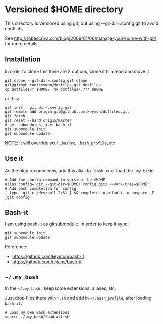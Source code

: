 Versioned $HOME directory
=========================

This directory is versioned using git, but using  --git-dir=.config.git to avoid conflicts. 

See http://robescriva.com/blog/2009/01/06/manage-your-home-with-git/ for more details

Installation
------------

In order to clone this there are 2 options, clone it to a repo and move it

	git clone --git-dir=.config.git clone git@github.com:keymon/dotfiles.git dotfiles
	cp dotfiles/* $HOME/; mv dotfiles/.??* $HOME 

or this:

	git init --git-dir=.config.git
	git remote add origin git@github.com:keymon/dotfiles.git
	git fetch
	git reset --hard origin/master
	# get submodules, i.e. bash-it
	git submodule init
	git submodule update 

NOTE: it will override your `.bashrc`, `.bash_profile`, etc

Use it
------

As the blog recommends, add this alias to `.bash_rc` or load the `.my_bash`:

	# Add the config command to version the $HOME
	alias config='git --git-dir=$HOME/.config.git/ --work-tree=$HOME'
	# Add bash completion for config
	[ type _git > /dev/null 2>&1 ] && complete -o default -o nospace -F _git config


Bash-it
-------

I am using bash-it  as git submodule. In order to keep it sync:
	
	git submodule init
	git submodule update
 
Reference: 

* https://github.com/keymon/bash-it
* https://github.com/revans/bash-it

`~/.my_bash`
--------------

In the `~/.my_bash` I keep some extensions, aliases, etc.

Just drop files there with `*.sh` and add in `~/.bash_profile`, after loading `bash-it`:

	# Load my own Bash extensions
	source ./.my_bash/load_all.sh
